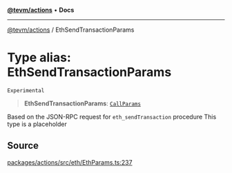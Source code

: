 [**@tevm/actions**](../README.md) • **Docs**

***

[@tevm/actions](../globals.md) / EthSendTransactionParams

# Type alias: EthSendTransactionParams

`Experimental`

> **EthSendTransactionParams**: [`CallParams`](CallParams.md)

Based on the JSON-RPC request for `eth_sendTransaction` procedure
This type is a placeholder

## Source

[packages/actions/src/eth/EthParams.ts:237](https://github.com/evmts/tevm-monorepo/blob/main/packages/actions/src/eth/EthParams.ts#L237)
